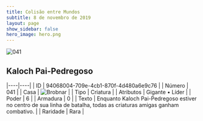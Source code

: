 ```yaml
---
title: Colisão entre Mundos
subtitle: 8 de novembro de 2019
layout: page
show_sidebar: false
hero_image: hero.png
---
```


![041](https://cdn.keyforgegame.com/media/card_front/pt/452_041_7VHJHWRHPHWJ_pt.png)

## Kaloch Pai-Pedregoso

|----|----|
| ID | 94068004-709e-4cb1-870f-4d480a6e9c76 |
| Número | 041 |
| Casa | ![Brobnar](https://archonarcana.com/images/thumb/e/e0/Brobnar.png/22px-Brobnar.png "Brobnar") |
| Tipo | Criatura |
| Atributos | Gigante • Líder |
| Poder | 6 |
| Armadura | 0 |
| Texto | Enquanto Kaloch Pai-Pedregoso estiver no centro de sua linha de batalha, todas as criaturas amigas ganham combativo. |
| Raridade | Rara |
